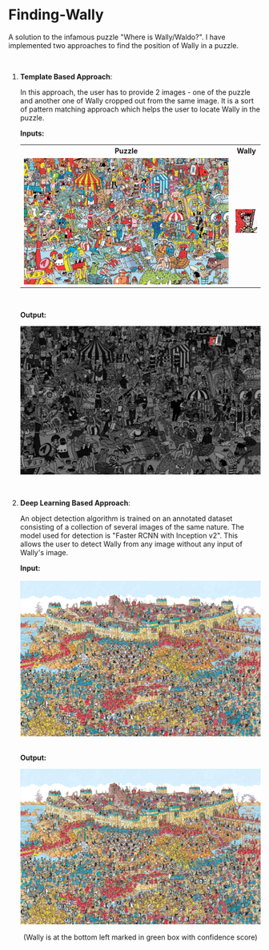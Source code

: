 # Finding-Wally

A solution to the infamous puzzle "Where is Wally/Waldo?". I have implemented two approaches to find the position of Wally in a puzzle.

<br />

1. <b>Template Based Approach</b>:
    
    In this approach, the user has to provide 2 images - one of the puzzle and another one of Wally cropped out from the same image. It is a sort of pattern matching approach which helps the user to locate Wally in the puzzle.
    &nbsp;
    &nbsp;
    
    <b>Inputs: </b>
    &nbsp;
    <table>
    <tr>
        <th align=center>Puzzle</th>
        <th align=center>Wally</th>
    </tr>
    <tr>
        <td><img src="test.jpg" /></td>
        <td><img src="wally.jpg" /></td>
    </tr>
    </table>
    &nbsp;
    &nbsp;
    
    <b>Output: </b>
    &nbsp;
    
    <img src="template_based_output.jpg" />
  
<br />
  
2. <b>Deep Learning Based Approach</b>:

    An object detection algorithm is trained on an annotated dataset consisting of a collection of several images of the same nature. The model used for detection is "Faster RCNN with Inception v2". This allows the user to detect Wally from any image without any input of Wally's image.
    

    <b>Input: </b>\
    &nbsp;
    <img src="deep_learning_test.jpg" />
    &nbsp;
    &nbsp;
    
    <b>Output: </b>

    <img src="deep_learning_ouput.jpg" />

    <p align=center>(Wally is at the bottom left marked in green box with confidence score)</p>

